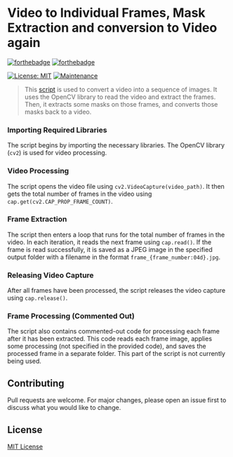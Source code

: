 # Video to Individual Frames, Mask Extraction and conversion to Video again

[![forthebadge](https://forthebadge.com/images/badges/made-with-python.svg)](https://www.python.org/)
[![forthebadge](https://forthebadge.com/images/badges/uses-badges.svg)](https://forthebadge.com)

[![License: MIT](https://img.shields.io/badge/License-MIT-brightgreen.svg)](https://opensource.org/licenses/MIT)
[![Maintenance](https://img.shields.io/badge/Maintained%3F-no-red.svg)]( https://github.com/nsourlos/semi-automated_installation_exe_msi_files-Windows_10)

> This [script](./video_to_img.py) is used to convert a video into a sequence of images. It uses the OpenCV library to read the video and extract the frames.
Then, it extracts some masks on those frames, and converts those masks back to a video. 

### Importing Required Libraries
The script begins by importing the necessary libraries. The OpenCV library (`cv2`) is used for video processing.

### Video Processing
The script opens the video file using `cv2.VideoCapture(video_path)`. It then gets the total number of frames in the video using `cap.get(cv2.CAP_PROP_FRAME_COUNT)`.

### Frame Extraction
The script then enters a loop that runs for the total number of frames in the video. In each iteration, it reads the next frame using `cap.read()`. If the frame is read successfully, it is saved as a JPEG image in the specified output folder with a filename in the format `frame_{frame_number:04d}.jpg`.

### Releasing Video Capture
After all frames have been processed, the script releases the video capture using `cap.release()`.

### Frame Processing (Commented Out)
The script also contains commented-out code for processing each frame after it has been extracted. This code reads each frame image, applies some processing (not specified in the provided code), and saves the processed frame in a separate folder. This part of the script is not currently being used.


## Contributing
Pull requests are welcome. For major changes, please open an issue first to discuss what you would like to change.
 
## License
[MIT License](LICENSE)
